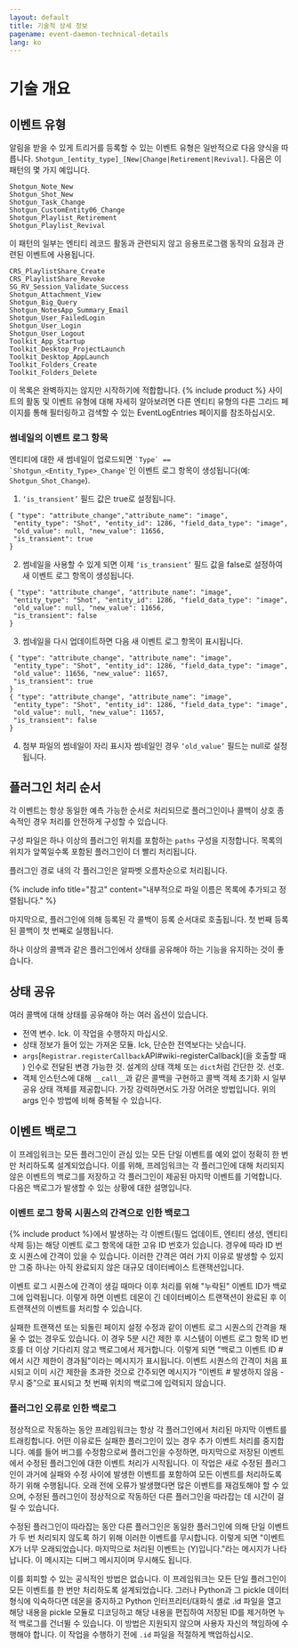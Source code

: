 ```yaml
---
layout: default
title: 기술적 상세 정보
pagename: event-daemon-technical-details
lang: ko
---
```


# 기술 개요

<a id="Event_Types"></a>

## 이벤트 유형

알림을 받을 수 있게 트리거를 등록할 수 있는 이벤트 유형은 일반적으로 다음 양식을 따릅니다. `Shotgun_[entity_type]_[New|Change|Retirement|Revival]`. 다음은 이 패턴의 몇 가지 예입니다.

    Shotgun_Note_New
    Shotgun_Shot_New
    Shotgun_Task_Change
    Shotgun_CustomEntity06_Change
    Shotgun_Playlist_Retirement
    Shotgun_Playlist_Revival

이 패턴의 일부는 엔티티 레코드 활동과 관련되지 않고 응용프로그램 동작의 요점과 관련된 이벤트에 사용됩니다.

    CRS_PlaylistShare_Create
    CRS_PlaylistShare_Revoke
    SG_RV_Session_Validate_Success
    Shotgun_Attachment_View
    Shotgun_Big_Query
    Shotgun_NotesApp_Summary_Email
    Shotgun_User_FailedLogin
    Shotgun_User_Login
    Shotgun_User_Logout
    Toolkit_App_Startup
    Toolkit_Desktop_ProjectLaunch
    Toolkit_Desktop_AppLaunch
    Toolkit_Folders_Create
    Toolkit_Folders_Delete

이 목록은 완벽하지는 않지만 시작하기에 적합합니다. {% include product %} 사이트의 활동 및 이벤트 유형에 대해 자세히 알아보려면 다른 엔티티 유형의 다른 그리드 페이지를 통해 필터링하고 검색할 수 있는 EventLogEntries 페이지를 참조하십시오.

### 썸네일의 이벤트 로그 항목

엔티티에 대한 새 썸네일이 업로드되면 `` `Type` == `Shotgun_<Entity_Type>_Change` ``인 이벤트 로그 항목이 생성됩니다(예: `Shotgun_Shot_Change`).

1. `‘is_transient’` 필드 값은 true로 설정됩니다.

```
{ "type": "attribute_change","attribute_name": "image",
 "entity_type": "Shot", "entity_id": 1286, "field_data_type": "image",
 "old_value": null, "new_value": 11656,
 "is_transient": true
}
```

2. 썸네일을 사용할 수 있게 되면 이제 `‘is_transient’` 필드 값을 false로 설정하여 새 이벤트 로그 항목이 생성됩니다.

```
{ "type": "attribute_change", "attribute_name": "image",
 "entity_type": "Shot", "entity_id": 1286, "field_data_type": "image",
 "old_value": null, "new_value": 11656,
 "is_transient": false
}
```

3. 썸네일을 다시 업데이트하면 다음 새 이벤트 로그 항목이 표시됩니다.

```
{ "type": "attribute_change", "attribute_name": "image",
 "entity_type": "Shot", "entity_id": 1286, "field_data_type": "image",
 "old_value": 11656, "new_value": 11657,
 "is_transient": true
}
{ "type": "attribute_change", "attribute_name": "image",
 "entity_type": "Shot", "entity_id": 1286, "field_data_type": "image",
 "old_value": null, "new_value": 11657,
 "is_transient": false
}
```

4. 첨부 파일의 썸네일이 자리 표시자 썸네일인 경우 `‘old_value’` 필드는 null로 설정됩니다.

<a id="Plugin_Processing_Order"></a>

## 플러그인 처리 순서

각 이벤트는 항상 동일한 예측 가능한 순서로 처리되므로 플러그인이나 콜백이 상호 종속적인 경우 처리를 안전하게 구성할 수 있습니다.

구성 파일은 하나 이상의 플러그인 위치를 포함하는 `paths` 구성을 지정합니다. 목록의 위치가 앞쪽일수록 포함된 플러그인이 더 빨리 처리됩니다.

플러그인 경로 내의 각 플러그인은 알파벳 오름차순으로 처리됩니다.

{% include info title="참고" content="내부적으로 파일 이름은 목록에 추가되고 정렬됩니다." %}

마지막으로, 플러그인에 의해 등록된 각 콜백이 등록 순서대로 호출됩니다. 첫 번째 등록된 콜백이 첫 번째로 실행됩니다.

하나 이상의 콜백과 같은 플러그인에서 상태를 공유해야 하는 기능을 유지하는 것이 좋습니다.

<a id="Sharing_State"></a>

## 상태 공유

여러 콜백에 대해 상태를 공유해야 하는 여러 옵션이 있습니다.

- 전역 변수. Ick. 이 작업을 수행하지 마십시오.
- 상태 정보가 들어 있는 가져온 모듈. Ick, 단순한 전역보다는 낫습니다.
- `args`[`Registrar.registerCallback`API#wiki-registerCallback](을 호출할 때 ) 인수로 전달된 변경 가능한 것. 설계의 상태 객체 또는 `dict`처럼 간단한 것. 선호.
- 객체 인스턴스에 대해 `__call__`과 같은 콜백을 구현하고 콜백 객체 초기화 시 일부 공유 상태 객체를 제공합니다. 가장 강력하면서도 가장 어려운 방법입니다. 위의 args 인수 방법에 비해 중복될 수 있습니다.

<a id="Event_Backlogs"></a>

## 이벤트 백로그

이 프레임워크는 모든 플러그인이 관심 있는 모든 단일 이벤트를 예외 없이 정확히 한 번만 처리하도록 설계되었습니다. 이를 위해, 프레임워크는 각 플러그인에 대해 처리되지 않은 이벤트의 백로그를 저장하고 각 플러그인이 제공된 마지막 이벤트를 기억합니다. 다음은 백로그가 발생할 수 있는 상황에 대한 설명입니다.

### 이벤트 로그 항목 시퀀스의 간격으로 인한 백로그

{% include product %}에서 발생하는 각 이벤트(필드 업데이트, 엔티티 생성, 엔티티 삭제 등)는 해당 이벤트 로그 항목에 대한 고유 ID 번호가 있습니다. 경우에 따라 ID 번호 시퀀스에 간격이 있을 수 있습니다. 이러한 간격은 여러 가지 이유로 발생할 수 있지만 그중 하나는 아직 완료되지 않은 대규모 데이터베이스 트랜잭션입니다.

이벤트 로그 시퀀스에 간격이 생길 때마다 이후 처리를 위해 "누락된" 이벤트 ID가 백로그에 입력됩니다. 이렇게 하면 이벤트 데몬이 긴 데이터베이스 트랜잭션이 완료된 후 이 트랜잭션의 이벤트를 처리할 수 있습니다.

실패한 트랜잭션 또는 되돌린 페이지 설정 수정과 같이 이벤트 로그 시퀀스의 간격을 채울 수 없는 경우도 있습니다. 이 경우 5분 시간 제한 후 시스템이 이벤트 로그 항목 ID 번호를 더 이상 기다리지 않고 백로그에서 제거합니다. 이렇게 되면 "백로그 이벤트 ID #에서 시간 제한이 경과됨"이라는 메시지가 표시됩니다. 이벤트 시퀀스의 간격이 처음 표시되고 이미 시간 제한을 초과한 것으로 간주되면 메시지가 “이벤트 # 발생하지 않음 - 무시 중”으로 표시되고 첫 번째 위치의 백로그에 입력되지 않습니다.

### 플러그인 오류로 인한 백로그

정상적으로 작동하는 동안 프레임워크는 항상 각 플러그인에서 처리된 마지막 이벤트를 트래킹합니다. 어떤 이유로든 실패한 플러그인이 있는 경우 추가 이벤트 처리를 중지합니다. 예를 들어 버그를 수정함으로써 플러그인을 수정하면, 마지막으로 저장된 이벤트에서 수정된 플러그인에 대한 이벤트 처리가 시작됩니다. 이 작업은 새로 수정된 플러그인이 과거에 실패와 수정 사이에 발생한 이벤트를 포함하여 모든 이벤트를 처리하도록 하기 위해 수행됩니다. 오래 전에 오류가 발생했다면 많은 이벤트를 재검토해야 할 수 있으며, 수정된 플러그인이 정상적으로 작동하던 다른 플러그인을 따라잡는 데 시간이 걸릴 수 있습니다.

수정된 플러그인이 따라잡는 동안 다른 플러그인은 동일한 플러그인에 의해 단일 이벤트가 두 번 처리되지 않도록 하기 위해 이러한 이벤트를 무시합니다. 이렇게 되면 "이벤트 X가 너무 오래되었습니다. 마지막으로 처리된 이벤트는 (Y)입니다."라는 메시지가 나타납니다. 이 메시지는 디버그 메시지이며 무시해도 됩니다.

이를 회피할 수 있는 공식적인 방법은 없습니다. 이 프레임워크는 모든 단일 플러그인이 모든 이벤트를 한 번만 처리하도록 설계되었습니다. 그러나 Python과 그 pickle 데이터 형식에 익숙하다면 데몬을 중지하고 Python 인터프리터/대화식 셸로 .id 파일을 열고 해당 내용을 pickle 모듈로 디코딩하고 해당 내용을 편집하여 저장된 ID를 제거하면 누적 백로그를 건너뛸 수 있습니다. 이 방법은 지원되지 않으며 사용자 자신의 책임하에 수행해야 합니다. 이 작업을 수행하기 전에 `.id` 파일을 적절하게 백업하십시오.
